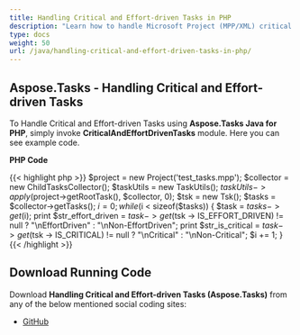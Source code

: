 ```yaml
---
title: Handling Critical and Effort-driven Tasks in PHP
description: "Learn how to handle Microsoft Project (MPP/XML) critical and effort-driven tasks using Aspose.Tasks Java for PHP."
type: docs
weight: 50
url: /java/handling-critical-and-effort-driven-tasks-in-php/
---
```


## **Aspose.Tasks - Handling Critical and Effort-driven Tasks**
To Handle Critical and Effort-driven Tasks using **Aspose.Tasks Java for PHP**, simply invoke **CriticalAndEffortDrivenTasks** module. Here you can see example code.

**PHP Code**

{{< highlight php >}}
$project = new Project('test_tasks.mpp');
$collector = new ChildTasksCollector();
$taskUtils = new TaskUtils();
$taskUtils->apply($project->getRootTask(), $collector, 0);
$tsk = new Tsk();
$tasks = $collector->getTasks();
$i = 0;
while ($i < sizeof($tasks))
{
    $task = $tasks -> get($i);
    print $str_effort_driven = $task -> get($tsk -> IS_EFFORT_DRIVEN) != null ? "\nEffortDriven" : "\nNon-EffortDriven";
    print $str_is_critical = $task -> get($tsk -> IS_CRITICAL) != null ? "\nCritical" : "\nNon-Critical";
    $i += 1;
}
{{< /highlight >}}

## **Download Running Code**
Download **Handling Critical and Effort-driven Tasks (Aspose.Tasks)** from any of the below mentioned social coding sites:

- [GitHub](https://github.com/aspose-tasks/Aspose.Tasks-for-Java/blob/master/Plugins/Aspose_Tasks_Java_for_PHP/src/aspose/tasks/WorkingWithTasks/CriticalAndEffortDrivenTasks.php)
